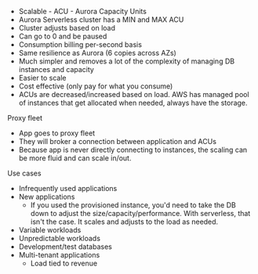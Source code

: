 * Scalable - ACU - Aurora Capacity Units
* Aurora Serverless cluster has a MIN and MAX ACU
* Cluster adjusts based on load
* Can go to 0 and be paused
* Consumption billing per-second basis
* Same resilience as Aurora (6 copies across AZs)
* Much simpler and removes a lot of the complexity of managing DB instances and capacity
* Easier to scale
* Cost effective (only pay for what you consume)
* ACUs are decreased/increased based on load. AWS has managed pool of instances that get allocated when needed, always have the storage.

Proxy fleet

* App goes to proxy fleet
* They will broker a connection between application and ACUs
* Because app is never directly connecting to instances, the scaling can be more fluid and can scale in/out.

Use cases

* Infrequently used applications
* New applications
  * If you used the provisioned instance, you'd need to take the DB down to adjust the size/capacity/performance. With serverless, that isn't the case. It scales and adjusts to the load as needed.
* Variable workloads
* Unpredictable workloads
* Development/test databases
* Multi-tenant applications
  * Load tied to revenue
